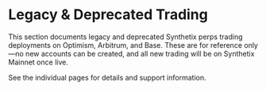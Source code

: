 # Legacy & Deprecated Trading

This section documents legacy and deprecated Synthetix perps trading deployments on Optimism, Arbitrum, and Base. These are for reference only—no new accounts can be created, and all new trading will be on Synthetix Mainnet once live.

See the individual pages for details and support information.
